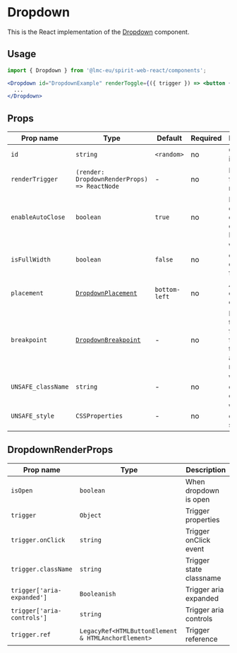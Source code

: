 # Dropdown

This is the React implementation of the [Dropdown] component.

## Usage

```jsx
import { Dropdown } from '@lmc-eu/spirit-web-react/components';
```

```jsx
<Dropdown id="DropdownExample" renderToggle={({ trigger }) => <button {...trigger}>...</button>}>
  ...
</Dropdown>
```

## Props

| Prop name          | Type                                         | Default       | Required | Description                                                     |
| ------------------ | -------------------------------------------- | ------------- | -------- | --------------------------------------------------------------- |
| `id`               | `string`                                     | `<random>`    | no       | Component id                                                    |
| `renderTrigger`    | `(render: DropdownRenderProps) => ReactNode` | -             | no       | Properties for trigger render                                   |
| `enableAutoClose`  | `boolean`                                    | `true`        | no       | Enables close on click outside of Dropdown                      |
| `isFullWidth`      | `boolean`                                    | `false`       | no       | Whether is component displayed in full width                    |
| `placement`        | [`DropdownPlacement`][dropdownplacement]     | `bottom-left` | no       | Alignment of the component                                      |
| `breakpoint`       | [`DropdownBreakpoint`][dropdownbreakpoint]   | -             | no       | Breakpoint to switch from the full-width to the auto-width mode |
| `UNSAFE_className` | `string`                                     | -             | no       | Wrapper custom classname                                        |
| `UNSAFE_style`     | `CSSProperties`                              | -             | no       | Wrapper custom style                                            |

## DropdownRenderProps

| Prop name                  | Type                                               | Description             |
| -------------------------- | -------------------------------------------------- | ----------------------- |
| `isOpen`                   | `boolean`                                          | When dropdown is open   |
| `trigger`                  | `Object`                                           | Trigger properties      |
| `trigger.onClick`          | `string`                                           | Trigger onClick event   |
| `trigger.className`        | `string`                                           | Trigger state classname |
| `trigger['aria-expanded']` | `Booleanish`                                       | Trigger aria expanded   |
| `trigger['aria-controls']` | `string`                                           | Trigger aria controls   |
| `trigger.ref`              | `LegacyRef<HTMLButtonElement & HTMLAnchorElement>` | Trigger reference       |

[dropdown]: https://github.com/lmc-eu/spirit-design-system/tree/main/packages/web/src/scss/components/Dropdown
[dropdownplacement]: https://github.com/lmc-eu/spirit-design-system/blob/main/packages/web-react/src/types/dropdown.ts#L4
[dropdownbreakpoint]: https://github.com/lmc-eu/spirit-design-system/blob/main/packages/web-react/src/types/dropdown.ts#L11
